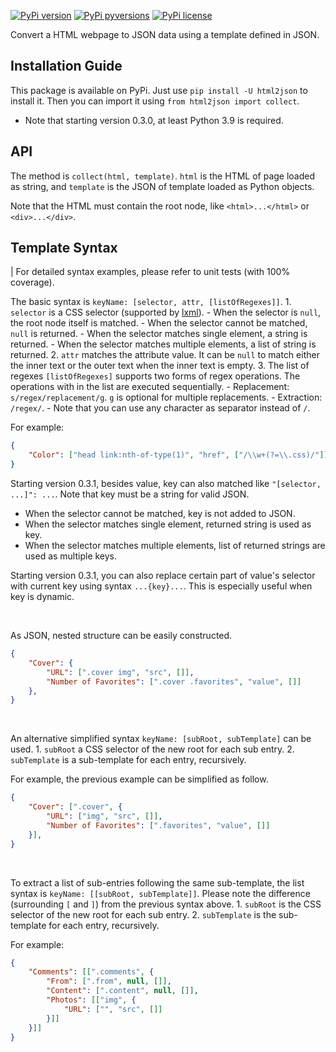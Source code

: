 [![PyPi version](https://img.shields.io/pypi/v/html2json.svg)](https://pypi.python.org/pypi/html2json/)
[![PyPi pyversions](https://img.shields.io/pypi/pyversions/html2json.svg)](https://pypi.python.org/pypi/html2json/)
[![PyPi license](https://img.shields.io/pypi/l/html2json.svg)](https://pypi.python.org/pypi/html2json/)

Convert a HTML webpage to JSON data using a template defined in JSON.

Installation Guide
----

This package is available on PyPi. Just use `pip install -U html2json` to install it. Then you can import it using `from html2json import collect`.

- Note that starting version 0.3.0, at least Python 3.9 is required.

API
----

The method is `collect(html, template)`. `html` is the HTML of page loaded as string, and `template` is the JSON of template loaded as Python objects.

Note that the HTML must contain the root node, like `<html>...</html>` or `<div>...</div>`.

Template Syntax
----

| For detailed syntax examples, please refer to unit tests (with 100% coverage).

The basic syntax is `keyName: [selector, attr, [listOfRegexes]]`.
    1. `selector` is a CSS selector (supported by [lxml](http://lxml.de/)).
        - When the selector is `null`, the root node itself is matched.
        - When the selector cannot be matched, `null` is returned.
        - When the selector matches single element, a string is returned.
        - When the selector matches multiple elements, a list of string is returned.
    2. `attr` matches the attribute value. It can be `null` to match either the inner text or the outer text when the inner text is empty.
    3. The list of regexes `[listOfRegexes]` supports two forms of regex operations. The operations with in the list are executed sequentially.
        - Replacement: `s/regex/replacement/g`. `g` is optional for multiple replacements.
        - Extraction: `/regex/`.
        - Note that you can use any character as separator instead of `/`.

For example:

```json
{
    "Color": ["head link:nth-of-type(1)", "href", ["/\\w+(?=\\.css)/"]],
}
```

Starting version 0.3.1, besides value, key can also matched like `"[selector, ...]": ...`. Note that key must be a string for valid JSON.

- When the selector cannot be matched, key is not added to JSON.
- When the selector matches single element, returned string is used as key.
- When the selector matches multiple elements, list of returned strings are used as multiple keys.

Starting version 0.3.1, you can also replace certain part of value's selector with current key using syntax `...{key}...`. This is especially useful when key is dynamic.

<br/>

As JSON, nested structure can be easily constructed.

```json
{
    "Cover": {
        "URL": [".cover img", "src", []],
        "Number of Favorites": [".cover .favorites", "value", []]
    },
}
```

<br/>

An alternative simplified syntax `keyName: [subRoot, subTemplate]` can be used.
    1. `subRoot` a CSS selector of the new root for each sub entry.
    2. `subTemplate` is a sub-template for each entry, recursively.

For example, the previous example can be simplified as follow.

```json
{
    "Cover": [".cover", {
        "URL": ["img", "src", []],
        "Number of Favorites": [".favorites", "value", []]
    }],
}
```

<br/>

To extract a list of sub-entries following the same sub-template, the list syntax is `keyName: [[subRoot, subTemplate]]`. Please note the difference (surrounding `[` and `]`) from the previous syntax above.
    1. `subRoot` is the CSS selector of the new root for each sub entry.
    2. `subTemplate` is the sub-template for each entry, recursively.

For example:

```json
{
    "Comments": [[".comments", {
        "From": [".from", null, []],
        "Content": [".content", null, []],
        "Photos": [["img", {
            "URL": ["", "src", []]
        }]]
    }]]
}
```
